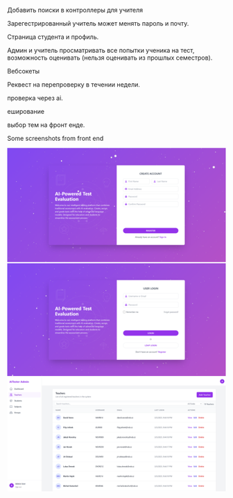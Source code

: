 Добавить поиски в контроллеры для учителя

Зарегестрированный учитель может менять пароль и почту.

Страница студента и профиль.

Админ и учитель просматривать все попытки ученика на тест, возможность оценивать (нельзя оценивать из прошлых семестров).

Вебсокеты

Реквест на перепроверку в течении недели.

проверка через ai.

еширование

выбор тем на фронт енде.

Some screenshots from front end

![fast :) preview](1.png)
![fast :) preview](2.png)
![fast :) preview](3.png)
